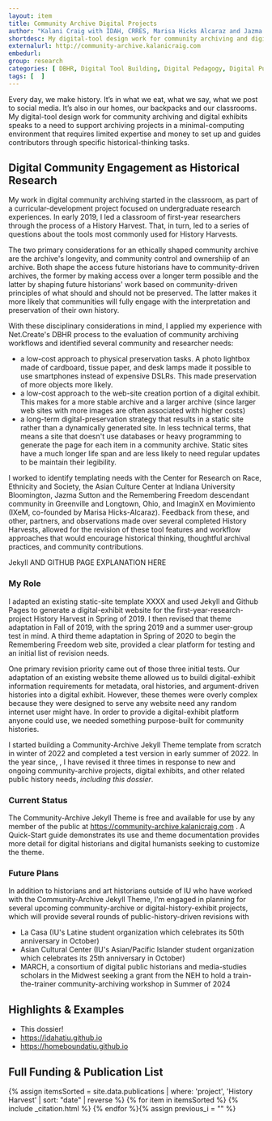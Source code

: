 ```yaml
---
layout: item
title: Community Archive Digital Projects
author: "Kalani Craig with IDAH, CRRES, Marisa Hicks Alcaraz and Jazma Sutton"
shortdesc: My digital-tool design work for community archiving and digital exhibits speaks to a need to support archiving projects in a minimal-computing environment that requires limited expertise and money to set up and guides contributors through specific historical-thinking tasks. 
externalurl: http://community-archive.kalanicraig.com
embedurl: 
group: research
categories: [ DBHR, Digital Tool Building, Digital Pedagogy, Digital Public History ]
tags: [  ]
---
```


Every day, we make history. It’s in what we eat, what we say, what we post to social media. It’s also in our homes, our backpacks and our classrooms. My digital-tool design work for community archiving and digital exhibits speaks to a need to support archiving projects in a minimal-computing environment that requires limited expertise and money to set up and guides contributors through specific historical-thinking tasks. 

## Digital Community Engagement as Historical Research

My work in digital community archiving started in the classroom, as part of a curricular-development project focused on undergraduate research experiences. In early 2019, I led a classroom of first-year researchers through the process of a History Harvest. That, in turn, led to a series of questions about the tools most commonly used for History Harvests.

The two primary considerations for an ethically shaped community archive are the archive's longevity, and community control and ownershiip of an archive. Both shape the access future historians have to community-driven archives, the former by making access over a longer term possible and the latter by shaping future historians' work based on community-driven principles of what should and should not be preserved. The latter makes it more likely that communities will fully engage with the interpretation and preservation of their own history.

With these disciplinary considerations in mind, I applied my experience with Net.Create's DBHR process to the evaluation of community archiving workflows and identified several community and researcher needs:
- a low-cost approach to physical preservation tasks. A photo lightbox made of cardboard, tissue paper, and desk lamps made it possible to use smartphones instead of expensive DSLRs. This made preservation of more objects more likely.
- a low-cost approach to the web-site creation portion of a digital exhibit. This makes for a more stable archive and a larger archive (since larger web sites with more images are often associated with higher costs)
- a long-term digital-preservation strategy that results in a static site rather than a dynamically generated site. In less technical terms, that means a site that doesn't use databases or heavy programming to generate the page for each item in a community archive. Static sites have a much longer life span and are less likely to need regular updates to be maintain their legibility.

I worked to identify templating needs with the Center for Research on Race, Ethnicity and Society, the Asian Culture Center at Indiana University Bloomington, Jazma Sutton and the Remembering Freedom descendant community in Greenville and Longtown, Ohio, and ImaginX en Movimiento (IXeM, co-founded by Marisa Hicks-Alcaraz). Feedback from these, and other, partners, and observations made over several completed History Harvests, allowed for the revision of these tool features and workflow approaches that would encourage historical thinking, thoughtful archival practices, and community contributions.

Jekyll AND GITHUB PAGE EXPLANATION HERE

### My Role

I adapted an existing static-site template XXXX and used Jekyll and Github Pages to generate a digital-exhibit website for the first-year-research-project History Harvest in Spring of 2019. I then revised that theme adaptation in Fall of 2019, with the spring 2019 and a summer user-group test in mind. A third theme adaptation in Spring of 2020 to begin the Remembering Freedom web site, provided a clear platform for testing and an initial list of revision needs.

One primary revision priority came out of those three initial tests. Our adaptation of an existing website theme allowed us to buildi digital-exhibit information requirements for metadata, oral histories, and argument-driven histories into a digital exhibit. However, these themes were overly complex because they were designed to serve any website need any random internet user might have. In order to provide a digital-exhibit platform anyone could use, we needed something purpose-built for community histories.

I started building a Community-Archive Jekyll Theme template from scratch in winter of 2022 and completed a test version in early summer of 2022. In the year since, , I have revised it three times in response to new and ongoing community-archive projects, digital exhibits, and other related public history needs, *including this dossier*.

### Current Status

The Community-Archive Jekyll Theme is free and available for use by any member of the public at https://community-archive.kalanicraig.com . A Quick-Start guide demonstrates its use and theme documentation provides more detail for digital historians and digital humanists seeking to customize the theme.

### Future Plans

In addition to historians and art historians outside of IU who have worked with the Community-Archive Jekyll Theme, I'm engaged in planning for several upcoming community-archive or digital-history-exhibit projects, which will provide several rounds of public-history-driven revisions with
- La Casa (IU's Latine student organization which celebrates its 50th anniversary in October)
- Asian Cultural Center (IU's Asian/Pacific Islander student organization which celebrates its 25th anniversary in October)
- MARCH, a consortium of digital public historians and media-studies scholars in the Midwest seeking a grant from the NEH to hold a train-the-trainer community-archiving workshop in Summer of 2024

## Highlights & Examples

- This dossier!
- https://idahatiu.github.io
- https://homeboundatiu.github.io

## Full Funding & Publication List

<div class="posts grid-container">
{% assign itemsSorted = site.data.publications | where: 'project', 'History Harvest' | sort: "date" | reverse %}
{% for item in itemsSorted %}
{% include _citation.html %}
{% endfor %}{% assign previous_i = "" %}
